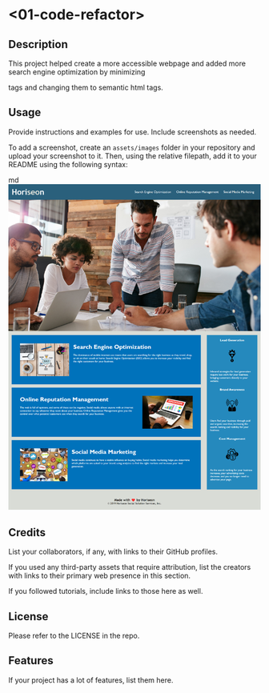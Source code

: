 # <01-code-refactor>

## Description

This project helped create a more accessible webpage and added more search engine optimization by minimizing <div> tags and changing them to semantic html tags. 

## Usage

Provide instructions and examples for use. Include screenshots as needed.

To add a screenshot, create an `assets/images` folder in your repository and upload your screenshot to it. Then, using the relative filepath, add it to your README using the following syntax:

md
    ![website picture](assets/images/01-code-refactor.png)


## Credits

List your collaborators, if any, with links to their GitHub profiles.

If you used any third-party assets that require attribution, list the creators with links to their primary web presence in this section.

If you followed tutorials, include links to those here as well.

## License

Please refer to the LICENSE in the repo.

## Features

If your project has a lot of features, list them here.
